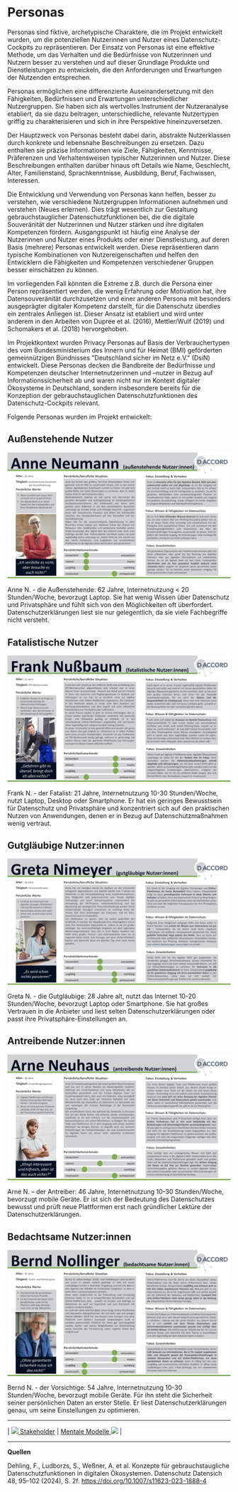 # Personas

Personas sind fiktive, archetypische Charaktere, die im Projekt entwickelt wurden, um die potenziellen Nutzerinnen und Nutzer eines Datenschutz-Cockpits zu repräsentieren. Der Einsatz von Personas ist eine effektive Methode, um das Verhalten und die Bedürfnisse von Nutzerinnen und Nutzern besser zu verstehen und auf dieser Grundlage Produkte und Dienstleistungen zu entwickeln, die den Anforderungen und Erwartungen der Nutzenden entsprechen.

Personas ermöglichen eine differenzierte Auseinandersetzung mit den Fähigkeiten, Bedürfnissen und Erwartungen unterschiedlicher Nutzergruppen. Sie haben sich als wertvolles Instrument der Nutzeranalyse etabliert, da sie dazu beitragen, unterschiedliche, relevante Nutzertypen griffig zu charakterisieren und sich in ihre Perspektive hineinzuversetzen.

Der Hauptzweck von Personas besteht dabei darin, abstrakte Nutzerklassen durch konkrete und lebensnahe Beschreibungen zu ersetzen. Dazu enthalten sie präzise Informationen wie Ziele, Fähigkeiten, Kenntnisse, Präferenzen und Verhaltensweisen typischer Nutzerinnen und Nutzer. Diese Beschreibungen enthalten darüber hinaus oft Details wie Name, Geschlecht, Alter, Familienstand, Sprachkenntnisse, Ausbildung, Beruf, Fachwissen, Interessen.

Die Entwicklung und Verwendung von Personas kann helfen, besser zu verstehen, wie verschiedene Nutzergruppen Informationen aufnehmen und verstehen (Neues erlernen). Dies trägt wesentlich zur Gestaltung gebrauchstauglicher Datenschutzfunktionen bei, die die digitale Souveränität der Nutzerinnen und Nutzer stärken und ihre digitalen Kompetenzen fördern. Ausgangspunkt ist häufig eine Analyse der Nutzerinnen und Nutzer eines Produkts oder einer Dienstleistung, auf deren Basis (mehrere) Personas entwickelt werden. Diese repräsentieren dann typische Kombinationen von Nutzereigenschaften und helfen den Entwicklern die Fähigkeiten und Kompetenzen verschiedener Gruppen besser einschätzen zu können.

Im vorliegenden Fall könnten die Extreme z.B. durch die Persona einer Person repräsentiert werden, die wenig Erfahrung oder Motivation hat, ihre Datensouveränität durchzusetzen und einer anderen Persona mit besonders ausgeprägter digitaler Kompetenz darstellt, für die Datenschutz überdies ein zentrales Anliegen ist. Dieser Ansatz ist etabliert und wird unter anderem in den Arbeiten von Dupree et al. (2016), Mettler/Wulf (2019) und Schomakers et al. (2018) hervorgehoben.

Im Projektkontext wurden Privacy Personas auf Basis der Verbrauchertypen des vom Bundesministerium des Innern und für Heimat (BMI) geförderten gemeinnützigen Bündnisses "Deutschland sicher im Netz e.V." (DsiN) entwickelt. Diese Personas decken die Bandbreite der Bedürfnisse und Kompetenzen deutscher Internetnutzerinnen und –nutzer in Bezug auf Informationssicherheit ab und waren nicht nur im Kontext digitaler Ökosysteme in Deutschland, sondern insbesondere bereits für die Konzeption der gebrauchstauglichen Datenschutzfunktionen des Datenschutz-Cockpits relevant. 

Folgende Personas wurden im Projekt entwickelt:

## Außenstehende Nutzer
![](persona_anne.jpg)

Anne N. - die Außenstehende: 62 Jahre, Internetnutzung < 20 Stunden/Woche, bevorzugt Laptop. Sie hat wenig Wissen über Datenschutz und Privatsphäre und fühlt sich von den Möglichkeiten oft überfordert. Datenschutzerklärungen liest sie nur gelegentlich, da sie viele Fachbegriffe nicht versteht.

## Fatalistische Nutzer
![](persona_frank.jpg)

Frank N. - der Fatalist: 21 Jahre, Internetnutzung 10-30 Stunden/Woche, nutzt Laptop, Desktop oder Smartphone. Er hat ein geringes Bewusstsein für Datenschutz und Privatsphäre und konzentriert sich auf den praktischen Nutzen von Anwendungen, denen er in Bezug auf Datenschutzmaßnahmen wenig vertraut.

## Gutgläubige Nutzer:innen
![](persona_greta.jpg)

Greta N. - die Gutgläubige: 28 Jahre alt, nutzt das Internet 10-20 Stunden/Woche, bevorzugt Laptop oder Smartphone. Sie hat großes Vertrauen in die Anbieter und liest selten Datenschutzerklärungen oder passt ihre Privatsphäre-Einstellungen an.

## Antreibende Nutzer:innen
![](persona_arne.jpg)

Arne N. – der Antreiber: 46 Jahre, Internetnutzung 10-30 Stunden/Woche, bevorzugt mobile Geräte. Er ist sich der Bedeutung des Datenschutzes bewusst und prüft neue Plattformen erst nach gründlicher Lektüre der Datenschutzerklärungen.

## Bedachtsame Nutzer:innen
![](persona_bernd.jpg)

Bernd N. - der Vorsichtige: 54 Jahre, Internetnutzung 10-30 Stunden/Woche, bevorzugt mobile Geräte. Für ihn steht die Sicherheit seiner persönlichen Daten an erster Stelle. Er liest Datenschutzerklärungen genau, um seine Einstellungen zu optimieren.


****

| [![](/Daccord/assets/images/backward-solid.svg) Stakeholder](<Stakeholder>) | [Mentale Modelle ![](/Daccord/assets/images/forward-solid.svg)](<Mentale Modelle>) |

****

**Quellen** 

Dehling, F., Ludborzs, S., Weßner, A. et al. Konzepte für gebrauchstaugliche Datenschutzfunktionen in digitalen Ökosystemen. Datenschutz Datensich 48, 95–102 (2024), S. 2f. https://doi.org/10.1007/s11623-023-1888-4
